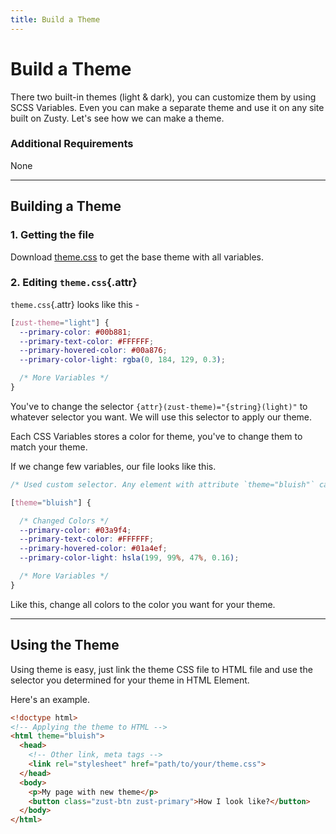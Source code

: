 ```yaml
---
title: Build a Theme
---
```


# Build a Theme
There two built-in themes (light & dark), you can customize them by using SCSS Variables. Even you can make a separate theme and use it on any site built on Zusty. Let's see how we can make a theme.

### Additional Requirements
None

---

## Building a Theme
### 1. Getting the file
Download [theme.css](https://cdn.jsdelivr.net/npm/zusty@0.0.2/dist/theme.css) to get the base theme with all variables.
### 2. Editing `theme.css`{.attr}
`theme.css`{.attr} looks like this -
```css
[zust-theme="light"] {
  --primary-color: #00b881;
  --primary-text-color: #FFFFFF;
  --primary-hovered-color: #00a876;
  --primary-color-light: rgba(0, 184, 129, 0.3);

  /* More Variables */
}
```
You've to change the selector `{attr}(zust-theme)="{string}(light)"` to whatever selector you want. We will use this selector to apply our theme.

Each CSS Variables stores a color for theme, you've to change them to match your theme.

If we change few variables, our file looks like this.
```css
/* Used custom selector. Any element with attribute `theme="bluish"` can use this theme. */

[theme="bluish"] {

  /* Changed Colors */
  --primary-color: #03a9f4;
  --primary-text-color: #FFFFFF;
  --primary-hovered-color: #01a4ef;
  --primary-color-light: hsla(199, 99%, 47%, 0.16);

  /* More Variables */
}
```
Like this, change all colors to the color you want for your theme.

---

## Using the Theme
Using theme is easy, just link the theme CSS file to HTML file and use the selector you determined for your theme in HTML Element.

Here's an example.
```html {nolaunch}
<!doctype html>
<!-- Applying the theme to HTML -->
<html theme="bluish">
  <head>
    <!-- Other link, meta tags -->
    <link rel="stylesheet" href="path/to/your/theme.css">
  </head>
  <body>
    <p>My page with new theme</p>
    <button class="zust-btn zust-primary">How I look like?</button>
  </body>
</html>
```
